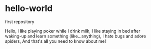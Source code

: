 # hello-world
first repository

Hello,
I like playing poker while I drink milk,
I like staying in bed after waking-up and learn something (like...anything),
I hate bugs and adore spiders,
And that's all you need to know about me!
